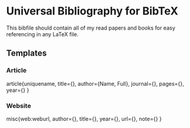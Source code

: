 Universal Bibliography for BibTeX
=================================

This bibfile should contain all of my read papers and books for easy referencing in any LaTeX file.


## Templates

### Article
article{uniquename,
    title={},
    author={Name, Full},
    journal={},
    pages={},
    year={}
}

### Website
misc{web:weburl,
    author={},
    title={},
    year={},
    url={},
    note={}
}
